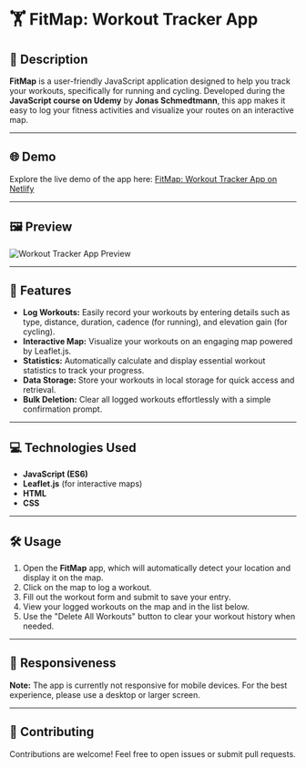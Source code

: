 # 🏋️ FitMap: Workout Tracker App

## 📖 Description
**FitMap** is a user-friendly JavaScript application designed to help you track your workouts, specifically for running and cycling. Developed during the **JavaScript course on Udemy** by **Jonas Schmedtmann**, this app makes it easy to log your fitness activities and visualize your routes on an interactive map.

---

## 🌐 Demo
Explore the live demo of the app here: [FitMap: Workout Tracker App on Netlify](https://fitmapgb.netlify.app/)

---

## 🖼️ Preview
![Workout Tracker App Preview](https://github.com/user-attachments/assets/8b490510-5a23-4ff4-bb57-483879a6a1f7)

---

## 🚀 Features
- **Log Workouts:** Easily record your workouts by entering details such as type, distance, duration, cadence (for running), and elevation gain (for cycling).
- **Interactive Map:** Visualize your workouts on an engaging map powered by Leaflet.js.
- **Statistics:** Automatically calculate and display essential workout statistics to track your progress.
- **Data Storage:** Store your workouts in local storage for quick access and retrieval.
- **Bulk Deletion:** Clear all logged workouts effortlessly with a simple confirmation prompt.

---

## 💻 Technologies Used
- **JavaScript (ES6)**
- **Leaflet.js** (for interactive maps)
- **HTML**
- **CSS**

---

## 🛠️ Usage
1. Open the **FitMap** app, which will automatically detect your location and display it on the map.
2. Click on the map to log a workout.
3. Fill out the workout form and submit to save your entry.
4. View your logged workouts on the map and in the list below.
5. Use the "Delete All Workouts" button to clear your workout history when needed.

---

## 📱 Responsiveness
**Note:** The app is currently not responsive for mobile devices. For the best experience, please use a desktop or larger screen.

---

## 🤝 Contributing
Contributions are welcome! Feel free to open issues or submit pull requests.

